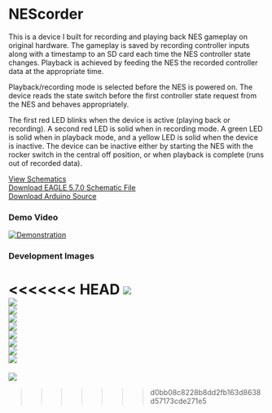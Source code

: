 NEScorder
=========

This is a device I built for recording and playing back NES gameplay on original hardware. The gameplay is saved by recording controller inputs along with a timestamp to an SD card each time the NES controller state changes. Playback is achieved by feeding the NES the recorded controller data at the appropriate time.

Playback/recording mode is selected before the NES is powered on. The device reads the state switch before the first controller state request from the NES and behaves appropriately.

The first red LED blinks when the device is active (playing back or recording). A second red LED is solid when in recording mode. A green LED is solid when in playback mode, and a yellow LED is solid when the device is inactive. The device can be inactive either by starting the NES with the rocker switch in the central off position, or when playback is complete (runs out of recorded data).

[View Schematics](https://raw.github.com/jeremyaburns/NEScorder/master/NEScorder_JAB_rev2.png)  
[Download EAGLE 5.7.0 Schematic File](https://github.com/jeremyaburns/NEScorder/raw/master/NEScorder_JAB_rev2.sch)  
[Download Arduino Source](https://raw.github.com/jeremyaburns/NEScorder/master/NEScorder.pde)

### Demo Video

[![Demonstration](http://img.youtube.com/vi/HrCzMA-UMKc/0.jpg)](http://www.youtube.com/watch?v=HrCzMA-UMKc)  

### Development Images

<<<<<<< HEAD
![](https://raw.github.com/jeremyaburns/NEScorder/master/dev-images/1.jpg)  
![](https://raw.github.com/jeremyaburns/NEScorder/master/dev-images/2.jpg)  
![](https://raw.github.com/jeremyaburns/NEScorder/master/dev-images/3.jpg)  
![](https://raw.github.com/jeremyaburns/NEScorder/master/dev-images/4.jpg)  
![](https://raw.github.com/jeremyaburns/NEScorder/master/dev-images/5.jpg)  
![](https://raw.github.com/jeremyaburns/NEScorder/master/dev-images/6.jpg)  
![](https://raw.github.com/jeremyaburns/NEScorder/master/dev-images/7.jpg)  
![](https://raw.github.com/jeremyaburns/NEScorder/master/dev-images/8.jpg)  
![](https://raw.github.com/jeremyaburns/NEScorder/master/dev-images/9.jpg)  
=======
![](https://raw.github.com/jeremyaburns/NEScorder/master/NEScorder_JAB_rev2.png)
>>>>>>> d0bb08c8228b8dd2fb163d8638d57173cde271e5
